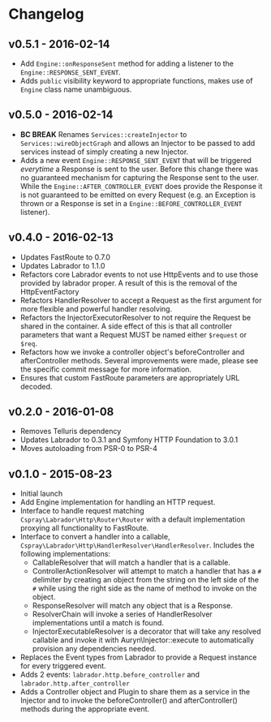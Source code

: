 # Changelog

## v0.5.1 - 2016-02-14

- Add `Engine::onResponseSent` method for adding a listener to the `Engine::RESPONSE_SENT_EVENT`.
- Adds `public` visibility keyword to appropriate functions, makes use of `Engine` class name unambiguous.

## v0.5.0 - 2016-02-14

- **BC BREAK** Renames `Services::createInjector` to `Services::wireObjectGraph` and allows an Injector to be passed to 
  add services instead of simply creating a new Injector.
- Adds a new event `Engine::RESPONSE_SENT_EVENT` that will be triggered *everytime* a Response is sent to the user. Before
  this change there was no guaranteed mechanism for capturing the Response sent to the user. While the
  `Engine::AFTER_CONTROLLER_EVENT` does provide the Response it is not guaranteed to be emitted on every Request (e.g. 
  an Exception is thrown or a Response is set in a `Engine::BEFORE_CONTROLLER_EVENT` listener).

## v0.4.0 - 2016-02-13

- Updates FastRoute to 0.7.0
- Updates Labrador to 1.1.0
- Refactors core Labrador events to not use HttpEvents and to use those provided by labrador proper. A result of this 
  is the removal of the HttpEventFactory
- Refactors HandlerResolver to accept a Request as the first argument for more flexible and powerful handler resolving.
- Refactors the InjectorExecutorResolver to not require the Request be shared in the container. A side effect of this is 
  that all controller parameters that want a Request MUST be named either `$request` or `$req`.
- Refactors how we invoke a controller object's beforeController and afterController methods. Several improvements were 
  made, please see the specific commit message for more information.
- Ensures that custom FastRoute parameters are appropriately URL decoded.

## v0.2.0 - 2016-01-08

- Removes Telluris dependency
- Updates Labrador to 0.3.1 and Symfony HTTP Foundation to 3.0.1
- Moves autoloading from PSR-0 to PSR-4

## v0.1.0 - 2015-08-23

- Initial launch
- Add Engine implementation for handling an HTTP request.
- Interface to handle request matching `Cspray\Labrador\Http\Router\Router` with a 
  default implementation proxying all functionality to FastRoute.
- Interface to convert a handler into a callable, `Cspray\Labrador\Http\HandlerResolver\HandlerResolver`. 
  Includes the following implementations:
    - CallableResolver that will match a handler that is a callable.
    - ControllerActionResolver will attempt to match a handler that has a `#` delimiter by creating an 
      object from the string on the left side of the `#` while using the right side as the name of 
      method to invoke on the object.
    - ResponseResolver will match any object that is a Response.
    - ResolverChain will invoke a series of HandlerResolver implementations until a match is found.
    - InjectorExecutableResolver is a decorator that will take any resolved callable and invoke it 
      with Auryn\Injector::execute to automatically provision any dependencies needed.
- Replaces the Event types from Labrador to provide a Request instance for every triggered event.
- Adds 2 events: `labrador.http.before_controller` and `labrador.http.after_controller`
- Adds a Controller object and Plugin to share them as a service in the Injector and to invoke
  the beforeController() and afterController() methods during the appropriate event.
